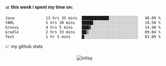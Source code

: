 📊 **this week i spent my time on:**
<!--START_SECTION:waka-->

```txt
Java              13 hrs 35 mins  ████████████░░░░░░░░░░░░░   48.09 %
YAML              5 hrs 30 mins   █████░░░░░░░░░░░░░░░░░░░░   19.50 %
Groovy            4 hrs 5 mins    ███▓░░░░░░░░░░░░░░░░░░░░░   14.48 %
Gradle            2 hrs 33 mins   ██▒░░░░░░░░░░░░░░░░░░░░░░   09.04 %
Text              1 hr 5 mins     █░░░░░░░░░░░░░░░░░░░░░░░░   03.89 %
```

<!--END_SECTION:waka-->


📈 my github stats

<p align="center"> <img src="https://github-readme-stats.vercel.app/api?username=intisy&show_icons=true&theme=gotham" alt="intisy" />




